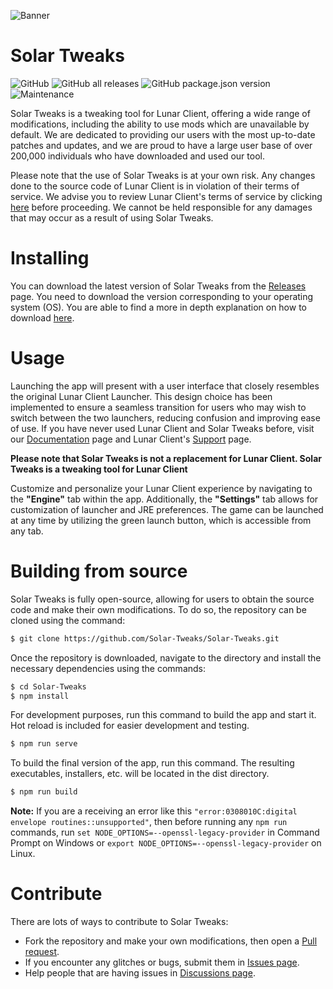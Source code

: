 ![Banner](https://i.imgur.com/vgsmtcI.png)

# Solar Tweaks

![GitHub](https://img.shields.io/github/license/Solar-Tweaks/Solar-Tweaks?style=for-the-badge)
![GitHub all releases](https://img.shields.io/github/downloads/Solar-Tweaks/Solar-Tweaks/total?style=for-the-badge)
![GitHub package.json version](https://img.shields.io/github/package-json/version/Solar-Tweaks/Solar-Tweaks?style=for-the-badge)
![Maintenance](https://img.shields.io/maintenance/yes/2023?style=for-the-badge)

Solar Tweaks is a tweaking tool for Lunar Client, offering a wide range of modifications, including the ability to use mods which are unavailable by default. We are dedicated to providing our users with the most up-to-date patches and updates, and we are proud to have a large user base of over 200,000 individuals who have downloaded and used our tool.

Please note that the use of Solar Tweaks is at your own risk. Any changes done to the source code of Lunar Client is in violation of their terms of service. We advise you to review Lunar Client's terms of service by clicking [here](https://www.lunarclient.com/terms) before proceeding. We cannot be held responsible for any damages that may occur as a result of using Solar Tweaks.

# Installing

You can download the latest version of Solar Tweaks from the [Releases](https://github.com/Solar-Tweaks/Solar-Tweaks/releases) page. You need to download the version corresponding to your operating system (OS). You are able to find a more in depth explanation on how to download [here](https://github.com/Solar-Tweaks/Solar-Tweaks/wiki/Download-Solar-Tweaks).

# Usage

Launching the app will present with a user interface that closely resembles the original Lunar Client Launcher. This design choice has been implemented to ensure a seamless transition for users who may wish to switch between the two launchers, reducing confusion and improving ease of use. If you have never used Lunar Client and Solar Tweaks before, visit our [Documentation](https://docs.solartweaks.com) page and Lunar Client's [Support](https://support.lunarclient.com) page.

**Please note that Solar Tweaks is not a replacement for Lunar Client. Solar Tweaks is a tweaking tool for Lunar Client**

Customize and personalize your Lunar Client experience by navigating to the **"Engine"** tab within the app. Additionally, the **"Settings"** tab allows for customization of launcher and JRE preferences. The game can be launched at any time by utilizing the green launch button, which is accessible from any tab.

# Building from source

Solar Tweaks is fully open-source, allowing for users to obtain the source code and make their own modifications. To do so, the repository can be cloned using the command:
```bash
$ git clone https://github.com/Solar-Tweaks/Solar-Tweaks.git
```
Once the repository is downloaded, navigate to the directory and install the necessary dependencies using the commands:
```bash
$ cd Solar-Tweaks
$ npm install
```
For development purposes, run this command to build the app and start it. Hot reload is included for easier development and testing.
```bash
$ npm run serve
```
To build the final version of the app, run this command. The resulting executables, installers, etc. will be located in the dist directory.
```bash
$ npm run build
```

**Note:** If you are a receiving an error like this `"error:0308010C:digital envelope routines::unsupported"`, then before running any `npm run` commands, run `set NODE_OPTIONS=--openssl-legacy-provider` in Command Prompt on Windows or `export NODE_OPTIONS=--openssl-legacy-provider` on Linux. 

# Contribute

There are lots of ways to contribute to Solar Tweaks:

- Fork the repository and make your own modifications, then open a [Pull request](https://github.com/Solar-Tweaks/Solar-Tweaks/pulls).
- If you encounter any glitches or bugs, submit them in [Issues page](https://github.com/Solar-Tweaks/Solar-Tweaks/issues).
- Help people that are having issues in [Discussions page](https://github.com/orgs/Solar-Tweaks/discussions).